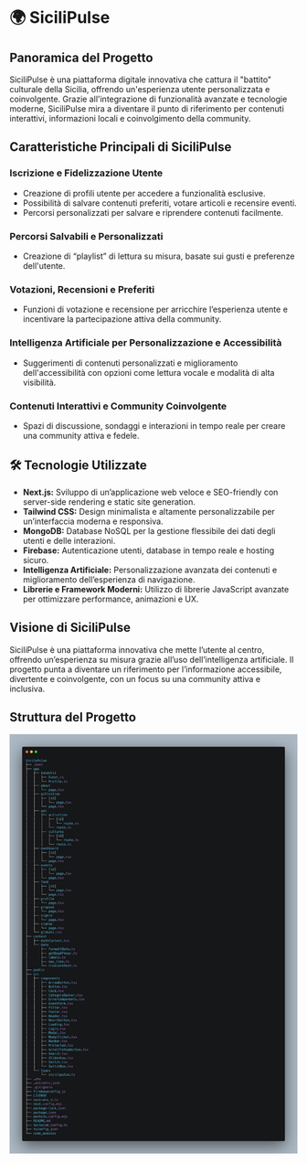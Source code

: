 # 🌍 SiciliPulse

## Panoramica del Progetto

SiciliPulse è una piattaforma digitale innovativa che cattura il "battito" culturale della Sicilia, offrendo un'esperienza utente personalizzata e coinvolgente. Grazie all'integrazione di funzionalità avanzate e tecnologie moderne, SiciliPulse mira a diventare il punto di riferimento per contenuti interattivi, informazioni locali e coinvolgimento della community.

## Caratteristiche Principali di SiciliPulse

### Iscrizione e Fidelizzazione Utente
- Creazione di profili utente per accedere a funzionalità esclusive.
- Possibilità di salvare contenuti preferiti, votare articoli e recensire eventi.
- Percorsi personalizzati per salvare e riprendere contenuti facilmente.

### Percorsi Salvabili e Personalizzati
- Creazione di “playlist” di lettura su misura, basate sui gusti e preferenze dell'utente.

### Votazioni, Recensioni e Preferiti
- Funzioni di votazione e recensione per arricchire l’esperienza utente e incentivare la partecipazione attiva della community.

### Intelligenza Artificiale per Personalizzazione e Accessibilità
- Suggerimenti di contenuti personalizzati e miglioramento dell'accessibilità con opzioni come lettura vocale e modalità di alta visibilità.

### Contenuti Interattivi e Community Coinvolgente
- Spazi di discussione, sondaggi e interazioni in tempo reale per creare una community attiva e fedele.

## 🛠️ Tecnologie Utilizzate
- **Next.js:** Sviluppo di un’applicazione web veloce e SEO-friendly con server-side rendering e static site generation.
- **Tailwind CSS:** Design minimalista e altamente personalizzabile per un’interfaccia moderna e responsiva.
- **MongoDB:** Database NoSQL per la gestione flessibile dei dati degli utenti e delle interazioni.
- **Firebase:** Autenticazione utenti, database in tempo reale e hosting sicuro.
- **Intelligenza Artificiale:** Personalizzazione avanzata dei contenuti e miglioramento dell’esperienza di navigazione.
- **Librerie e Framework Moderni:** Utilizzo di librerie JavaScript avanzate per ottimizzare performance, animazioni e UX.

## Visione di SiciliPulse
SiciliPulse è una piattaforma innovativa che mette l’utente al centro, offrendo un’esperienza su misura grazie all’uso dell’intelligenza artificiale. Il progetto punta a diventare un riferimento per l’informazione accessibile, divertente e coinvolgente, con un focus su una community attiva e inclusiva.

## Struttura del Progetto

![Albero](albero.png)
